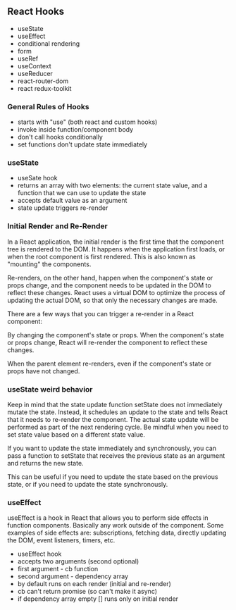 ## React Hooks

- useState
- useEffect
- conditional rendering
- form
- useRef
- useContext
- useReducer
- react-router-dom
- react redux-toolkit

### General Rules of Hooks

- starts with "use" (both react and custom hooks)
- invoke inside function/component body
- don't call hooks conditionally
- set functions don't update state immediately

### useState

- useSate hook
- returns an array with two elements: the current state value, and a function that we can use to update the state
- accepts default value as an argument
- state update triggers re-render

### Initial Render and Re-Render

In a React application, the initial render is the first time that the component tree is rendered to the DOM. It happens when the application first loads, or when the root component is first rendered. This is also known as "mounting" the components.

Re-renders, on the other hand, happen when the component's state or props change, and the component needs to be updated in the DOM to reflect these changes. React uses a virtual DOM to optimize the process of updating the actual DOM, so that only the necessary changes are made.

There are a few ways that you can trigger a re-render in a React component:

By changing the component's state or props. When the component's state or props change, React will re-render the component to reflect these changes.

When the parent element re-renders, even if the component's state or props have not changed.

### useState weird behavior

Keep in mind that the state update function setState does not immediately mutate the state. Instead, it schedules an update to the state and tells React that it needs to re-render the component. The actual state update will be performed as part of the next rendering cycle. Be mindful when you need to set state value based on a different state value.

If you want to update the state immediately and synchronously, you can pass a function to setState that receives the previous state as an argument and returns the new state.

This can be useful if you need to update the state based on the previous state, or if you need to update the state synchronously.

### useEffect

useEffect is a hook in React that allows you to perform side effects in function components. Basically any work outside of the component. Some examples of side effects are: subscriptions, fetching data, directly updating the DOM, event listeners, timers, etc.

- useEffect hook
- accepts two arguments (second optional)
- first argument - cb function
- second argument - dependency array
- by default runs on each render (initial and re-render)
- cb can't return promise (so can't make it async)
- if dependency array empty [] runs only on initial render

